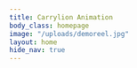```yaml
---
title: Carrylion Animation
body_class: homepage
image: "/uploads/demoreel.jpg"
layout: home
hide_nav: true
---
```


